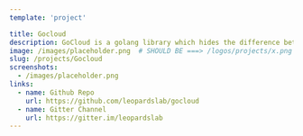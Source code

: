 ```yaml
---
template: 'project'

title: Gocloud
description: GoCloud is a golang library which hides the difference between different APIs provided by varied cloud providers (AWS, GCP, OpenStack etc.) and allows you to manage different cloud resources through a unified and easy to use API.
image: /images/placeholder.png  # SHOULD BE ===> /logos/projects/x.png
slug: /projects/Gocloud
screenshots: 
  - /images/placeholder.png
links: 
  - name: Github Repo
    url: https://github.com/leopardslab/gocloud
  - name: Gitter Channel
    url: https://gitter.im/leopardslab
---
```

